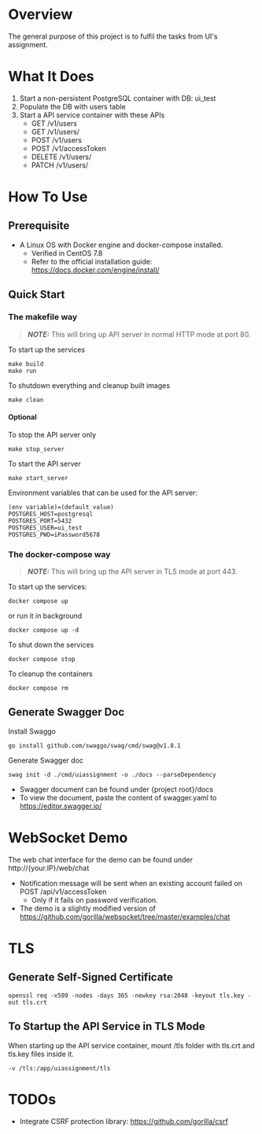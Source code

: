 # Overview
The general purpose of this project is to fulfil the tasks from UI's assignment.

# What It Does
1. Start a non-persistent PostgreSQL container with DB: ui_test
2. Populate the DB with users table
3. Start a API service container with these APIs
    - GET /v1/users
    - GET /v1/users/<account>
    - POST /v1/users
    - POST /v1/accessToken
    - DELETE /v1/users/<account>
    - PATCH /v1/users/<account>

# How To Use
## Prerequisite
* A Linux OS with Docker engine and docker-compose installed.
  - Verified in CentOS 7.8
  - Refer to the official installation guide: https://docs.docker.com/engine/install/

## Quick Start
### The makefile way
> **_NOTE:_** This will bring up API server in normal HTTP mode at port 80.

To start up the services
<pre><code>make build
make run</code></pre>
To shutdown everything and cleanup built images
<pre><code>make clean</code></pre>
#### Optional
To stop the API server only
<pre><code>make stop_server
</code></pre>
To start the API server
<pre><code>make start_server
</code></pre>
Environment variables that can be used for the API server:
<pre><code>(env variable)=(default value)
POSTGRES_HOST=postgresql
POSTGRES_PORT=5432
POSTGRES_USER=ui_test
POSTGRES_PWD=iPassword5678
</code></pre>
### The docker-compose way
> **_NOTE:_** This will bring up the API server in TLS mode at port 443.

To start up the services:
<pre><code>docker compose up
</code></pre>
or run it in background
<pre><code>docker compose up -d
</code></pre>
To shut down the services
<pre><code>docker compose stop
</code></pre>
To cleanup the containers
<pre><code>docker compose rm</code></pre>

## Generate Swagger Doc
Install Swaggo
<pre><code>go install github.com/swaggo/swag/cmd/swag@v1.8.1</code></pre>
Generate Swagger doc
<pre><code>swag init -d ./cmd/uiassignment -o ./docs --parseDependency</code></pre>
* Swagger document can be found under {project root}/docs
* To view the document, paste the content of swagger.yaml to https://editor.swagger.io/

# WebSocket Demo
The web chat interface for the demo can be found under http://{your.IP}/web/chat
* Notification message will be sent when an existing account failed on POST /api/v1/accessToken
  - Only if it fails on password verification.
* The demo is a slightly modified version of https://github.com/gorilla/websocket/tree/master/examples/chat

# TLS
## Generate Self-Signed Certificate
<pre><code>openssl req -x509 -nodes -days 365 -newkey rsa:2048 -keyout tls.key -out tls.crt</code></pre>

## To Startup the API Service in TLS Mode
When starting up the API service container, mount /tls folder with tls.crt and tls.key files inside it.
<pre><code>-v /tls:/app/uiassignment/tls</code></pre>

# TODOs
* Integrate CSRF protection library: https://github.com/gorilla/csrf
